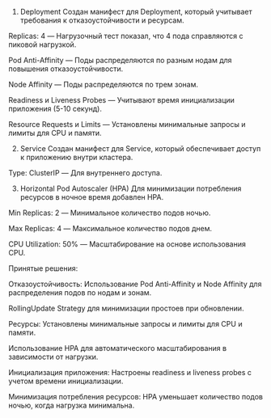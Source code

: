 1. Deployment
Создан манифест для Deployment, который учитывает требования к отказоустойчивости и ресурсам.

Replicas: 4 — Нагрузочный тест показал, что 4 пода справляются с пиковой нагрузкой.

Pod Anti-Affinity — Поды распределяются по разным нодам для повышения отказоустойчивости.

Node Affinity — Поды распределяются по трем зонам.

Readiness и Liveness Probes — Учитывают время инициализации приложения (5-10 секунд).

Resource Requests и Limits — Установлены минимальные запросы и лимиты для CPU и памяти.

2. Service
Создан манифест для Service, который обеспечивает доступ к приложению внутри кластера.

Type: ClusterIP — Для внутреннего доступа.

3. Horizontal Pod Autoscaler (HPA)
Для минимизации потребления ресурсов в ночное время добавлен HPA.

Min Replicas: 2 — Минимальное количество подов ночью.

Max Replicas: 4 — Максимальное количество подов днем.

CPU Utilization: 50% — Масштабирование на основе использования CPU.

Принятые решения:

Отказоустойчивость:
Использование Pod Anti-Affinity и Node Affinity для распределения подов по нодам и зонам.

RollingUpdate Strategy для минимизации простоев при обновлении.

Ресурсы:
Установлены минимальные запросы и лимиты для CPU и памяти.

Использование HPA для автоматического масштабирования в зависимости от нагрузки.

Инициализация приложения:
Настроены readiness и liveness probes с учетом времени инициализации.

Минимизация потребления ресурсов:
HPA уменьшает количество подов ночью, когда нагрузка минимальна.

